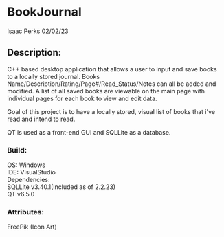 # BookJournal
  Isaac Perks
  02/02/23
## Description:
C++ based desktop application that allows a user to input and save books to a locally stored journal.
Books Name/Description/Rating/Page#/Read_Status/Notes can all be added and modified. 
A list of all saved books are viewable on the main page with individual pages for each book to view 
and edit data.  

Goal of this project is to have a locally stored, visual list of books that i've read and intend to read.  

QT is used as a front-end GUI and SQLLite as a database. 


### Build:  
OS: Windows  
IDE: VisualStudio  
Dependencies:   
SQLLite v3.40.1(Included as of 2.2.23)  
QT v6.5.0 

### Attributes:
FreePik (Icon Art)